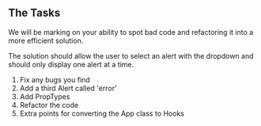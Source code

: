 ## The Tasks

We will be marking on your ability to spot bad code and refactoring it into a more efficient solution.

The solution should allow the user to select an alert with the dropdown and should only display one alert at a time.

1. Fix any bugs you find
2. Add a third Alert called 'error'
3. Add PropTypes
4. Refactor the code
5. Extra points for converting the App class to Hooks
